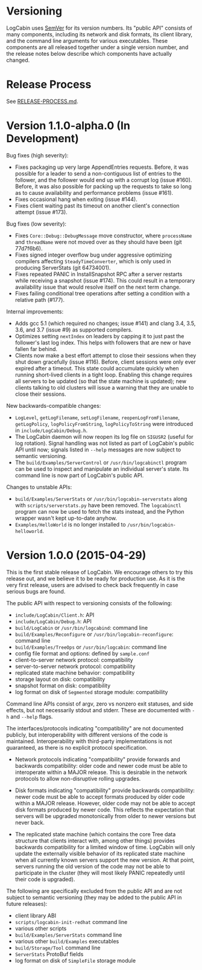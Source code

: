 Versioning
==========

LogCabin uses [SemVer](http://semver.org) for its version numbers. Its "public
API" consists of many components, including its network and disk formats, its
client library, and the command line arguments for various executables. These
components are all released together under a single version number, and the
release notes below describe which components have actually changed.

Release Process
===============

See [RELEASE-PROCESS.md](RELEASE-PROCESS.md).

Version 1.1.0-alpha.0 (In Development)
======================================

Bug fixes (high severity):

- Fixes packaging up very large AppendEntries requests. Before, it was possible
  for a leader to send a non-contiguous list of entries to the follower, and
  the follower would end up with a corrupt log (issue #160). Before, it was
  also possible for packing up the requests to take so long as to cause
  availability and performance problems (issue #161).
- Fixes occasional hang when exiting (issue #144).
- Fixes client waiting past its timeout on another client's connection attempt
(issue #173).

Bug fixes (low severity):

- Fixes `Core::Debug::DebugMessage` move constructor, where `processName` and
  `threadName` were not moved over as they should have been (git 77d7f6b6).
- Fixes signed integer overflow bug under aggressive optimizing compilers
  affecting `SteadyTimeConverter`, which is only used in producing ServerStats
  (git 64734001).
- Fixes repeated PANIC in InstallSnapshot RPC after a server restarts while
  receiving a snapshot (issue #174). This could result in a temporary
  availability issue that would resolve itself on the next term change.
- Fixes failing conditional tree operations after setting a condition with a
  relative path (#177).

Internal improvements:

- Adds gcc 5.1 (which required no changes; issue #141) and clang 3.4, 3.5, 3.6,
  and 3.7 (issue #9) as supported compilers.
- Optimizes setting `nextIndex` on leaders by capping it to just past the
  follower's last log index. This helps with followers that are new or have
  fallen far behind.
- Clients now make a best effort attempt to close their sessions when they shut
  down gracefully (issue #116). Before, client sessions were only ever expired
  after a timeout. This state could accumulate quickly when running short-lived
  clients in a tight loop. Enabling this change requires all servers to be
  updated (so that the state machine is updated); new clients talking to old
  clusters will issue a warning that they are unable to close their sessions.

New backwards-compatible changes:

- `LogLevel`, `getLogFilename`, `setLogFilename`, `reopenLogFromFilename`,
  `getLogPolicy`, `logPolicyFromString`, `logPolicyToString` were introduced in
  `include/LogCabin/Debug.h`.
- The LogCabin daemon will now reopen its log file on `SIGUSR2` (useful for log
  rotation). Signal handling was not listed as part of LogCabin's public API
  until now; signals listed in `--help` messages are now subject to semantic
  versioning.
- The `build/Examples/ServerControl` or `/usr/bin/logcabinctl` program can be
  used to inspect and manipulate an individual server's state. Its command line
  is now part of LogCabin's public API.

Changes to unstable APIs:

- `build/Examples/ServerStats` or `/usr/bin/logcabin-serverstats` along with
  `scripts/serverstats.py` have been removed. The `logcabinctl` program can now
  be used to fetch the stats instead, and the Python wrapper wasn't kept
  up-to-date anyhow.
- `Examples/HelloWorld` is no longer installed to
  `/usr/bin/logcabin-helloworld`.

Version 1.0.0 (2015-04-29)
==========================

This is the first stable release of LogCabin. We encourage others to try this
release out, and we believe it to be ready for production use. As it is the
very first release, users are advised to check back frequently in case serious
bugs are found.

The public API with respect to versioning consists of the following:

- `include/LogCabin/Client.h`: API
- `include/LogCabin/Debug.h`: API
- `build/LogCabin` or `/usr/bin/logcabind`: command line
- `build/Examples/Reconfigure` or `/usr/bin/logcabin-reconfigure`: command line
- `build/Examples/TreeOps` or `/usr/bin/logcabin`: command line
- config file format and options: defined by `sample.conf`
- client-to-server network protocol: compatibility
- server-to-server network protocol: compatibility
- replicated state machine behavior: compatibility
- storage layout on disk: compatibility
- snapshot format on disk: compatibility
- log format on disk of `Segmented` storage module: compatibility

Command line APIs consist of argv, zero vs nonzero exit statuses, and side
effects, but not necessarily stdout and stderr. These are documented with `-h`
and `--help` flags.

The interfaces/protocols indicating "compatibility" are not documented
publicly, but interoperability with different versions of the code is
maintained. Interoperability with third-party implementations is not
guaranteed, as there is no explicit protocol specification.

- Network protocols indicating "compatibility" provide forwards and backwards
  compatibility: older code and newer code must be able to interoperate within
  a MAJOR release. This is desirable in the network protocols to allow
  non-disruptive rolling upgrades.

- Disk formats indicating "compatibility" provide backwards compatibility:
  newer code must be able to accept formats produced by older code within a
  MAJOR release. However, older code may not be able to accept disk formats
  produced by newer code. This reflects the expectation that servers will be
  upgraded monotonically from older to newer versions but never back.

- The replicated state machine (which contains the core Tree data structure
  that clients interact with, among other things) provides backwards
  compatibility for a limited window of time. LogCabin will only update the
  externally visible behavior of its replicated state machine when all
  currently known servers support the new version. At that point, servers
  running the old version of the code may not be able to participate in the
  cluster (they will most likely PANIC repeatedly until their code is
  upgraded).


The following are specifically excluded from the public API and are not subject
to semantic versioning (they may be added to the public API in future
releases):

- client library ABI
- `scripts/logcabin-init-redhat` command line
- various other scripts
- `build/Examples/ServerStats` command line
- various other `build/Examples` executables
- `build/Storage/Tool` command line
- `ServerStats` ProtoBuf fields
- log format on disk of `SimpleFile` storage module
